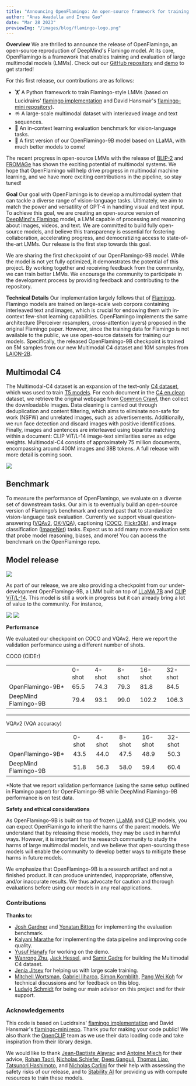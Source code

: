 ```yaml
---
title: "Announcing OpenFlamingo: An open-source framework for training vision-language models with in-context learning"
author: "Anas Awadalla and Irena Gao"
date: "Mar 28 2023"
previewImg: "/images/blog/flamingo-logo.png"
---
```


**Overview**
We are thrilled to announce the release of OpenFlamingo, an open-source reproduction of DeepMind's Flamingo model. At its core, OpenFlamingo is a framework that enables training and evaluation of large multimodal models (LMMs). Check out our [GitHub repository](https://github.com/mlfoundations/open_flamingo) and [demo](https://7164d2142d11.ngrok.app) to get started!

For this first release, our contributions are as follows:

* 🏋️ A Python framework to train Flamingo-style LMMs (based on Lucidrains' [flamingo implementation](https://github.com/lucidrains/flamingo-pytorch) and David Hansmair's [flamingo-mini repository](https://github.com/dhansmair/flamingo-mini)).
* 🪅 A large-scale multimodal dataset with interleaved image and text sequences.
* 🧪 An in-context learning evaluation benchmark for vision-language tasks.
* 🤖 A first version of our OpenFlamingo-9B model based on LLaMA, with much better models to come!


The recent progress in open-source LMMs with the release of [BLIP-2](https://arxiv.org/abs/2301.12597) and [FROMAGe](https://jykoh.com/fromage) has shown the exciting potential of multimodal systems. We hope that OpenFlamingo will help drive progress in multimodal machine learning, and we have more exciting contributions in the pipeline, so stay tuned! 


**Goal**
Our goal with OpenFlamingo is to develop a multimodal system that can tackle a diverse range of vision-language tasks. Ultimately, we aim to match the power and versatility of GPT-4 in handling visual and text input. To achieve this goal, we are creating an open-source version of [DeepMind's Flamingo](https://www.deepmind.com/blog/tackling-multiple-tasks-with-a-single-visual-language-model) model, a LMM capable of processing and reasoning about images, videos, and text. We are committed to build fully open-source models, and believe this transparency is essential for fostering collaboration, accelerating progress, and democratizing access to state-of-the-art LMMs. Our release is the first step towards this goal.

We are sharing the first checkpoint of our OpenFlamingo-9B model. While the model is not yet fully optimized, it demonstrates the potential of this project. By working together and receiving feedback from the community, we can train better LMMs. We encourage the community to participate in the development process by providing feedback and contributing to the repository. 


**Technical Details**
Our implementation largely follows that of [Flamingo](https://arxiv.org/abs/2204.14198). Flamingo models are trained on large-scale web corpora containing interleaved text and images, which is crucial for endowing them with in-context few-shot learning capabilities. OpenFlamingo implements the same architecture (Perceiver resamplers, cross-attention layers) proposed in the original Flamingo paper. However, since the training data for Flamingo is not available to the public, we use open-source datasets for training our models. Specifically, the released OpenFlamingo-9B checkpoint is trained on 5M samples from our new Multimodal C4 dataset and 10M samples from [LAION-2B](https://huggingface.co/datasets/laion/laion2B-en). 


## **Multimodal C4**

The Multimodal-C4 dataset is an expansion of the text-only [C4 dataset](https://www.tensorflow.org/datasets/catalog/c4), which was used to train  [T5 models](https://arxiv.org/abs/1910.10683). For each document in the [C4 en.clean](https://www.tensorflow.org/datasets/catalog/c4#c4en_default_config) dataset, we retrieve the original webpage from [Common Crawl](https://commoncrawl.org/), then collect the downloadable images. Data cleaning is carried out through deduplication and content filtering, which aims to eliminate non-safe for work (NSFW) and unrelated images, such as advertisements. Additionally, we run face detection and discard images with positive identifications. Finally, images and sentences are interleaved using bipartite matching within a document: CLIP ViT/L-14 image-text similarities serve as edge weights. Multimodal-C4 consists of approximately 75 million documents, encompassing around 400M images and 38B tokens. A full release with more detail is coming soon.

![](/images/blog/mmc4-example.png)

## **Benchmark**

To measure the performance of OpenFlamingo, we evaluate on a diverse set of downstream tasks. Our aim is to eventually build an open-source version of Flamingo’s benchmark and extend past that to standardize vision-language task evaluation. Currently we support visual question-answering ([VQAv2](https://visualqa.org/index.html), [OK-VQA](https://okvqa.allenai.org)), captioning ([COCO](https://cocodataset.org/#home), [Flickr30k](https://www.kaggle.com/datasets/hsankesara/flickr-image-dataset)), and image classification ([ImageNet](https://image-net.org/index.php)) tasks. Expect us to add many more evaluation sets that probe model reasoning, biases, and more! You can access the benchmark on the OpenFlamingo repo. 


## **Model release**

![](/images/blog/flamingo-llama.png)

As part of our release, we are also providing a checkpoint from our under-development OpenFlamingo-9B, a LMM built on top of [LLaMA 7B](https://ai.facebook.com/blog/large-language-model-llama-meta-ai/) and [CLIP ViT/L-14](https://openai.com/research/clip). This model is still a work in progress but it can already bring a lot of value to the community. For instance,

![](/images/blog/flamingo-9B-sample-one.png)
![](/images/blog/flamingo-9B-sample-two.png)

**Performance**

We evaluated our checkpoint on COCO and VQAv2. Here we report the validation performance using a different number of shots. 

COCO (CIDEr)
<table>
  <tr>
   <td>
   </td>
   <td>0-shot
   </td>
   <td>4-shot
   </td>
   <td>8-shot
   </td>
   <td>16-shot
   </td>
   <td>32-shot
   </td>
  </tr>
  <tr>
   <td>OpenFlamingo-9B*
   </td>
   <td>65.5
   </td>
   <td>74.3
   </td>
   <td>79.3
   </td>
   <td>81.8
   </td>
   <td>84.5
   </td>
  </tr>
  <tr>
   <td>DeepMind Flamingo-9B
   </td>
   <td>79.4
   </td>
   <td>93.1
   </td>
   <td>99.0
   </td>
   <td>102.2
   </td>
   <td>106.3
   </td>
  </tr>
</table>

---

VQAv2 (VQA accuracy)
<table>
  <tr>
   <td>
   </td>
   <td>0-shot
   </td>
   <td>4-shot
   </td>
   <td>8-shot
   </td>
   <td>16-shot
   </td>
   <td>32-shot
   </td>
  </tr>
  <tr>
   <td>OpenFlamingo-9B*
   </td>
   <td>43.5
   </td>
   <td>44.0
   </td>
   <td>47.5
   </td>
   <td>48.9
   </td>
   <td>50.3
   </td>
  </tr>
  <tr>
   <td>DeepMind Flamingo-9B
   </td>
   <td>51.8
   </td>
   <td>56.3
   </td>
   <td>58.0
   </td>
   <td>59.4
   </td>
   <td>60.4
   </td>
  </tr>
</table>


*Note that we report validation performance (using the same setup outlined in Flamingo paper) for OpenFlamingo-9B while DeepMind Flamingo-9B performance is on test data.

**Safety and ethical considerations**

As OpenFlamingo-9B is built on top of frozen [LLaMA](https://arxiv.org/abs/2302.13971) and [CLIP](https://arxiv.org/abs/2103.00020) models, you can expect OpenFlamingo to inherit the harms of the parent models. We understand that by releasing these models, they may be used in harmful ways. However, it is important for the research community to study the harms of large multimodal models, and we believe that open-sourcing these models will enable the community to develop better ways to mitigate these harms in future models.

We emphasize that OpenFlamingo-9B is a research artifact and not a finished product. It can produce unintended, inappropriate, offensive, and/or inaccurate results. We thus advocate for caution and thorough evaluations before using our models in any real applications.


### Contributions

**Thanks to:**

* [Josh Gardner](https://homes.cs.washington.edu/~jpgard/) and [Yonatan Bitton](https://yonatanbitton.github.io/) for implementing the evaluation benchmark.
* [Kalyani Marathe](https://kalyani7195.github.io/) for implementing the data pipeline and improving code quality.
* [Yusuf Hanafy](https://www.linkedin.com/in/yusufhanafy/) for working on the demo.
* [Wanrong Zhu](https://wanrong-zhu.com/), [Jack Hessel](https://jmhessel.com/), and [Samir Gadre](https://sagadre.github.io/) for building the Multimodal C4 dataset.
* [Jenia Jitsev](https://scholar.google.de/citations?user=p1FuAMkAAAAJ&hl=en) for helping us with large scale training.
* [Mitchell Wortsman](https://mitchellnw.github.io/), [Gabriel Ilharco](https://gabrielilharco.com/), [Simon Kornblith](https://simonster.com/), [Pang Wei Koh](https://koh.pw/) for technical discussions and for feedback on this blog.
* [Ludwig Schmidt](https://people.csail.mit.edu/ludwigs/) for being our main advisor on this project and for their support.


### Acknowledgements

This code is based on Lucidrains' [flamingo implementation](https://github.com/lucidrains/flamingo-pytorch) and David Hansmair's [flamingo-mini repo](https://github.com/dhansmair/flamingo-mini). Thank you for making your code public! We also thank the [OpenCLIP](https://github.com/mlfoundations/open_clip) team as we use their data loading code and take inspiration from their library design.

We would like to thank [Jean-Baptiste Alayrac](https://www.jbalayrac.com/) and [Antoine Miech](https://antoine77340.github.io/) for their advice, [Rohan Taori](https://www.rohantaori.com/), [Nicholas Schiefer](https://nicholasschiefer.com/), [Deep Ganguli](https://hai.stanford.edu/people/deep-ganguli), [Thomas Liao](https://thomasliao.com/), [Tatsunori Hashimoto](https://thashim.github.io/), and [Nicholas Carlini](https://nicholas.carlini.com/) for their help with assessing the safety risks of our release, and to [Stability AI](https://stability.ai) for providing us with compute resources to train these models.
